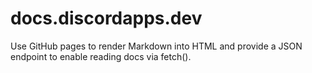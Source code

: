 # docs.discordapps.dev
Use GitHub pages to render Markdown into HTML and provide a JSON endpoint to enable reading docs via fetch().
